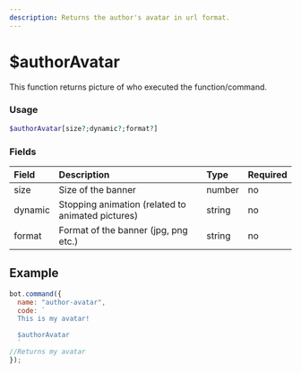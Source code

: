 ```yaml
---
description: Returns the author's avatar in url format.
---
```


# $authorAvatar

This function returns picture of who executed the function/command.

### Usage

```php
$authorAvatar[size?;dynamic?;format?]
```

### Fields

| Field | Description | Type | Required |
| :--- | :--- | :--- | :--- |
| size | Size of the banner | number | no |
| dynamic | Stopping animation (related to animated pictures) | string | no |
| format | Format of the banner (jpg, png etc.) | string | no |

## Example

```javascript
bot.command({
  name: "author-avatar",
  code: `
  This is my avatar!

  $authorAvatar
  `
//Returns my avatar
});
```
